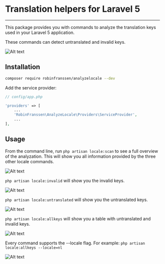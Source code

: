 # Translation helpers for Laravel 5
-----
This package provides you with commands to analyze the translation keys used in your Laravel 5 application.

These commands can detect untranslated and invalid keys.

![Alt text](http://www.robinfranssen.be/screenshot0.png "Scan everything")

## Installation

```bash
composer require robinfranssen/analyzelocale --dev
```

Add the service provider:
```php
// config/app.php

'providers' => [
	...
	'RobinFranssen\AnalyzeLocale\Providers\ServiceProvider',
	...
],
```
## Usage

From the command line, run `php artisan locale:scan` to see a full overview of the analyzation. 
This will show you all information provided by the three other locale commands.

![Alt text](http://www.robinfranssen.be/screenshot1.png "Scan everything")

`php artisan locale:invalid` will show you the invalid keys.

![Alt text](http://www.robinfranssen.be/screenshot2.png "Scan invalid keys")

`php artisan locale:untranslated` will show you the untranslated keys.

![Alt text](http://www.robinfranssen.be/screenshot3.png "Scan untranslated keys")

`php artisan locale:allkeys` will show you a table with untranslated and invalid keys.

![Alt text](http://www.robinfranssen.be/screenshot4.png "scan all keys")

Every command supports the --locale flag. 
For example: `php artisan locale:allkeys --locale=nl`

![Alt text](http://www.robinfranssen.be/screenshot5.png "Scan with different locale")


